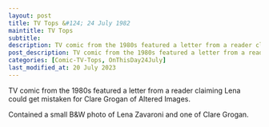 ```yaml
---
layout: post
title: TV Tops &#124; 24 July 1982
maintitle: TV Tops
subtitle:
description: TV comic from the 1980s featured a letter from a reader claiming Lena could get mistaken for Clare Grogan of Altered Images. Contained a small B&W photo of Lena and also of Clare.
post_description: TV comic from the 1980s featured a letter from a reader claiming Lena could get mistaken for Clare Grogan of Altered Images. Contained a small B&W photo of Lena and also of Clare.
categories: [Comic-TV-Tops, OnThisDay24July]
last_modified_at: 20 July 2023
---
```


TV comic from the 1980s featured a letter from a reader claiming Lena could get mistaken for Clare Grogan of Altered Images.

Contained a small B&W photo of Lena Zavaroni and one of Clare Grogan.

